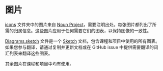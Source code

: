 <!--
CO_OP_TRANSLATOR_METADATA:
{
  "original_hash": "50abd54997afa7e7a3fc7019379e49e3",
  "translation_date": "2025-08-24T21:05:15+00:00",
  "source_file": "images/index.md",
  "language_code": "zh"
}
-->
# 图片

[icons](../../../images/icons) 文件夹中的图片来自 [Noun Project](https://thenounproject.com)，需要注明出处。每张图片都列出了所需的归属信息。这些图片应用于任何需要它们的图表，以保持图像的一致性。

[Diagrams.sketch](../../../images/Diagrams.sketch) 文件是一个 [Sketch](https://www.sketch.com) 文档，包含课程和项目中使用的所有图表。如果您参与翻译，请通过复制并更新文档或在 GitHub issue 中提供需要翻译的词汇列表来翻译这些图表。

其余图片在课程和项目中均有使用。
